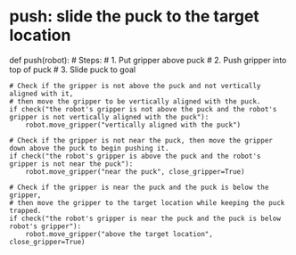 # push: slide the puck to the target location
def push(robot):
    # Steps:
    #  1. Put gripper above puck
    #  2. Push gripper into top of puck
    #  3. Slide puck to goal
    
    # Check if the gripper is not above the puck and not vertically aligned with it, 
    # then move the gripper to be vertically aligned with the puck.
    if check("the robot's gripper is not above the puck and the robot's gripper is not vertically aligned with the puck"):
        robot.move_gripper("vertically aligned with the puck")
    
    # Check if the gripper is not near the puck, then move the gripper down above the puck to begin pushing it.
    if check("the robot's gripper is above the puck and the robot's gripper is not near the puck"):
        robot.move_gripper("near the puck", close_gripper=True)
    
    # Check if the gripper is near the puck and the puck is below the gripper,
    # then move the gripper to the target location while keeping the puck trapped.
    if check("the robot's gripper is near the puck and the puck is below robot's gripper"):
        robot.move_gripper("above the target location", close_gripper=True)